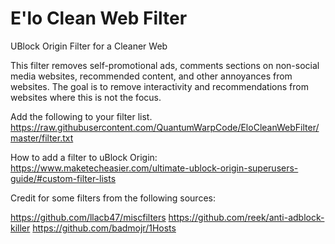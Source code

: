 # E'lo Clean Web Filter
UBlock Origin Filter for a Cleaner Web

This filter removes self-promotional ads, comments sections on non-social media websites, recommended content, and other annoyances from websites. The goal is to remove interactivity and recommendations from websites where this is not the focus.

Add the following to your filter list.
https://raw.githubusercontent.com/QuantumWarpCode/EloCleanWebFilter/master/filter.txt

How to add a filter to uBlock Origin: https://www.maketecheasier.com/ultimate-ublock-origin-superusers-guide/#custom-filter-lists

Credit for some filters from the following sources:

https://github.com/llacb47/miscfilters
https://github.com/reek/anti-adblock-killer
https://github.com/badmojr/1Hosts